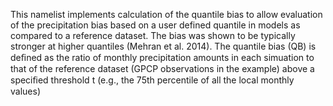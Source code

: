 This namelist implements calculation of the quantile bias to allow evaluation of the precipitation bias based on a user defined quantile in models as compared to a reference dataset. The bias was shown to be typically stronger at higher quantiles (Mehran et al. 2014). The quantile bias (QB) is deﬁned as the ratio of monthly precipitation amounts in each simuation to that of the reference dataset (GPCP observations in the example) above a speciﬁed threshold t (e.g., the 75th percentile of all the local monthly values)

